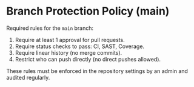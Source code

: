 # Branch Protection Policy (main)

Required rules for the `main` branch:

1. Require at least 1 approval for pull requests.
2. Require status checks to pass: CI, SAST, Coverage.
3. Require linear history (no merge commits).
4. Restrict who can push directly (no direct pushes allowed).

These rules must be enforced in the repository settings by an admin and audited regularly.
